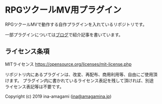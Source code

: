 # RPGツクールMV用プラグイン

RPGツクールMVで動作する自作プラグインを入れているリポジトリです。
  
一部プラグインについては[ブログ](https://amagamina.jp/category/rpg-maker-mv/)で紹介記事を書いています。

## ライセンス条項

MITライセンス
https://opensource.org/licenses/mit-license.php  
  
リポジトリ内にあるプラグインは、改変、再配布、商用利用等、自由にご使用頂けます。
プラグイン内に書かれているライセンス表記を残して頂ければ、別途ライセンス表記等は不要です。
  
Copyright (c) 2019 ina-amagami (ina@amagamina.jp)
